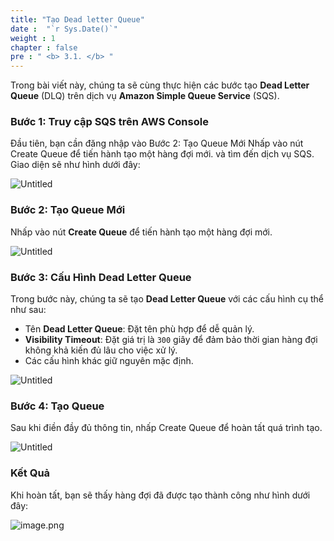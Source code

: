 ```yaml
---
title: "Tạo Dead letter Queue"
date :  "`r Sys.Date()`" 
weight : 1
chapter : false
pre : " <b> 3.1. </b> "
---
```


Trong bài viết này, chúng ta sẽ cùng thực hiện các bước tạo **Dead Letter Queue** (DLQ) trên dịch vụ **Amazon Simple Queue Service** (SQS).

### Bước 1: Truy cập SQS trên AWS Console
Đầu tiên, bạn cần đăng nhập vào Bước 2: Tạo Queue Mới
Nhấp vào nút Create Queue để tiến hành tạo một hàng đợi mới. và tìm đến dịch vụ SQS. Giao diện sẽ như hình dưới đây:

![Untitled](/images/SQS%204c16c634931e432886dad2df7a7c65af/Untitled.png)

### Bước 2: Tạo Queue Mới
Nhấp vào nút **Create Queue** để tiến hành tạo một hàng đợi mới.

![Untitled](/images/SQS%204c16c634931e432886dad2df7a7c65af/Untitled%201.png)

### Bước 3: Cấu Hình Dead Letter Queue
Trong bước này, chúng ta sẽ tạo **Dead Letter Queue** với các cấu hình cụ thể như sau:

- Tên **Dead Letter Queue**: Đặt tên phù hợp để dễ quản lý.
- **Visibility Timeout**: Đặt giá trị là `300` giây để đảm bảo thời gian hàng đợi không khả kiến đủ lâu cho việc xử lý.
- Các cấu hình khác giữ nguyên mặc định.

![Untitled](/images/SQS%204c16c634931e432886dad2df7a7c65af/Untitled%202.png)

### Bước 4: Tạo Queue
Sau khi điền đầy đủ thông tin, nhấp Create Queue để hoàn tất quá trình tạo.

![Untitled](/images/SQS%204c16c634931e432886dad2df7a7c65af/Untitled%203.png)

### Kết Quả
Khi hoàn tất, bạn sẽ thấy hàng đợi đã được tạo thành công như hình dưới đây:

![image.png](/images/SQS%204c16c634931e432886dad2df7a7c65af/image.png)

